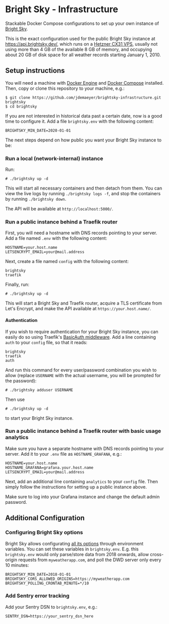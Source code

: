 # Bright Sky - Infrastructure

Stackable Docker Compose configurations to set up your own instance of [Bright
Sky](https://github.com/jdemaeyer/brightsky/).

This is the exact configuration used for the public Bright Sky instance at
https://api.brightsky.dev/, which runs on a [Hetzner CX31
VPS](https://www.hetzner.com/cloud#pricing), usually not using more than 4 GB
of the available 8 GB of memory, and occupying about 20 GB of disk space for
all weather records starting January 1, 2010.


## Setup instructions

You will need a machine with [Docker
Engine](https://docs.docker.com/engine/install/) and [Docker
Compose](https://docs.docker.com/compose/install/) installed. Then, copy or clone
this repository to your machine, e.g.:

```console
$ git clone https://github.com/jdemaeyer/brightsky-infrastructure.git brightsky
$ cd brightsky
```

If you are not interested in historical data past a certain date, now is a good
time to configure it. Add a file `brightsky.env` with the following content:

```
BRIGHTSKY_MIN_DATE=2020-01-01
```

The next steps depend on how public you want your Bright Sky instance to be:


### Run a local (network-internal) instance

Run:

```console
# ./brightsky up -d
```

This will start all necessary containers and then detach from them. You can
view the live logs by running `./brightsky logs -f`, and stop the containers by
running `./brightsky down`.

The API will be available at `http://localhost:5000/`.


### Run a public instance behind a Traefik router

First, you will need a hostname with DNS records pointing to your server. Add a
file named `.env` with the following content:

```
HOSTNAME=your.host.name
LETSENCRYPT_EMAIL=your@mail.address
```

Next, create a file named `config` with the following content:

```
brightsky
traefik
```

Finally, run:

```console
# ./brightsky up -d
```

This will start a Bright Sky and Traefik router, acquire a TLS certificate from
Let's Encrypt, and make the API available at `https://your.host.name/`.


#### Authentication

If you wish to require authentication for your Bright Sky instance, you can
easily do so using Traefik's [BasicAuth
middleware](https://docs.traefik.io/v2.2/middlewares/basicauth/). Add a line
containing `auth` to your `config` file, so that it reads:

```
brightsky
traefik
auth
```

And run this command for every user/password combination you wish to allow
(replace `USERNAME` with the actual username, you will be prompted for the
password):

```console
# ./brightsky adduser USERNAME
```

Then use

```console
# ./brightsky up -d
```

to start your Bright Sky instance.


### Run a public instance behind a Traefik router with basic usage analytics

Make sure you have a separate hostname with DNS records pointing to your
server. Add it to your `.env` file as `HOSTNAME_GRAFANA`, e.g.:

```
HOSTNAME=your.host.name
HOSTNAME_GRAFANA=grafana.your.host.name
LETSENCRYPT_EMAIL=your@mail.address
```

Next, add an additional line containing `analytics` to your `config` file.
Then simply follow the instructions for setting up a public instance above.

Make sure to log into your Grafana instance and change the default admin
password.


## Additional Configuration


### Configuring Bright Sky options

Bright Sky allows configurating [all its
options](https://github.com/jdemaeyer/brightsky/blob/master/brightsky/settings.py)
through environment variables. You can set these variables in `brightsky.env`.
E.g. this `brightsky.env` would only parse/store data from 2018 onwards, allow
cross-origin requests from `myweatherapp.com`, and poll the DWD server only
every 10 minutes:

```
BRIGHTSKY_MIN_DATE=2018-01-01
BRIGHTSKY_CORS_ALLOWED_ORIGINS=https://myweatherapp.com
BRIGHTSKY_POLLING_CRONTAB_MINUTE=*/10
```


### Add Sentry error tracking

Add your Sentry DSN to `brightsky.env`, e.g.:

```
SENTRY_DSN=https://your_sentry_dsn_here
```
